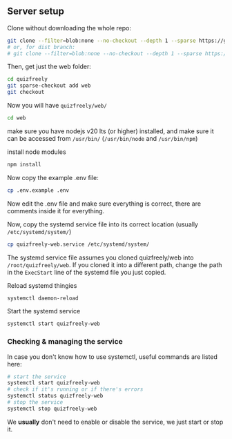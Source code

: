 ## Server setup

Clone without downloading the whole repo:
```sh
git clone --filter=blob:none --no-checkout --depth 1 --sparse https://github.com/ehanahamed/quizfreely
# or, for dist branch:
# git clone --filter=blob:none --no-checkout --depth 1 --sparse https://github.com/ehanahamed/quizfreely --branch dist
```

Then, get just the web folder:
```sh
cd quizfreely
git sparse-checkout add web
git checkout
```

Now you will have `quizfreely/web/`
```sh
cd web
```

make sure you have nodejs v20 lts (or higher) installed,
and make sure it can be accessed from `/usr/bin/` (`/usr/bin/node` and `/usr/bin/npm`)

install node modules
```sh
npm install
```

Now copy the example .env file:
```sh
cp .env.example .env
```

Now edit the .env file and make sure everything is correct, there are comments inside it for everything.

Now, copy the systemd service file into its correct location (usually `/etc/systemd/system/`)
```sh
cp quizfreely-web.service /etc/systemd/system/
```

The systemd service file assumes you cloned quizfreely/web into `/root/quizfreely/web`. If you cloned it into a different path, change the path in the `ExecStart` line of the systemd file you just copied.

Reload systemd thingies
```sh
systemctl daemon-reload
```

Start the systemd service
```sh
systemctl start quizfreely-web
```

### Checking & managing the service
In case you don't know how to use systemctl, useful commands are listed here:

```sh
# start the service
systemctl start quizfreely-web
# check if it's running or if there's errors
systemctl status quizfreely-web
# stop the service
systemctl stop quizfreely-web
```

We **usually** don't need to enable or disable the service, we just start or stop it.
